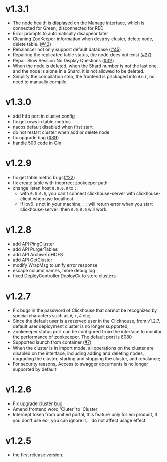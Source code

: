 # v1.3.1
- The node health is displayed on the Manage interface, which is connected for Green, disconnected for RED
- Error prompts to automatically disappear later
- Cleaning ZooKeeper information when destroy cluster, delete node, delete table. ([#42](https://github.com/housepower/ckman/issues/42))
- Rebalancer not only support default database ([#45](https://github.com/housepower/ckman/issues/45))
- Repairing the replicated table status, the node does not exist ([#27](https://github.com/housepower/ckman/issues/27))
- Repair Slow Session No Display Questions ([#32](https://github.com/housepower/ckman/issues/32))
- When the node is deleted, when the Shard number is not the last one, and the node is alone in a Shard, it is not allowed to be deleted.
- Simplify the compilation step, the frontend is packaged into `dist`, no need to manually compile


# v1.3.0
- add http port in cluster config
- fix get rows in table metrics
- nacos default disabled when first start
- do not restart cluster when add or delete node
- fix upgrade bug ([#39](https://github.com/housepower/ckman/issues/39))
- handle 500 code in Gin

# v1.2.9
- fix get table metric bugs([#22](https://github.com/housepower/ckman/issues/22))
- fix create table with incorrect zookeeper path
- change listen host `0.0.0.0` to `::`
    - with `0.0.0.0`, you can't connect clickhouse-server with clickhouse-client when use localhost
    - If ipv6 is not in your machine, `::` will return error when you start clickhouse-server ,then `0.0.0.0` will work.

# v1.2.8
- add API PingCluster
- add API PurgerTables
- add API ArchiveToHDFS
- add API GetCluster
- modify WrapMsg to unify error response
- escape column names, more debug log
- fixed DeployController.DeployCk to store clusters

# v1.2.7
- Fix bugs in the password of Clickhouse that cannot be recognized by special characters such as `#`, `+`, `&` etc;
- Since the default user is a reserved user in the Clickhouse, from v1.2.7, default user deployment cluster is no longer supported;
- Zookeeeper status port can be configured from the interface to monitor the performance of zookeeeper. The default port is 8080
- Supported launch from container ([#7](https://github.com/housepower/ckman/issues/7))
- When the cluster is in import mode, all operations on the cluster are disabled on the interface, including adding and deleting nodes, upgrading the cluster, starting and stopping the cluster, and rebalance;
- For security reasons, Access to swagger documents is no longer supported by default

# v1.2.6
- Fix upgrade cluster bug
- Amend frontend word 'Cluter' to 'Cluster'
- Intercept token from unified portal, this feature only for eoi product, If you don't use eoi, you can ignore it， do not affect usage effect.

# v1.2.5
- the first release version.